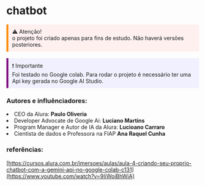 # chatbot

<div 
	style="
	background-color: #FFF0F0; 
	padding: 10px; 
	border-left: 5px solid #FF8C00;
	"
> ⚠️ Atenção! <br> 
o projeto foi criado apenas para fins de estudo. Não haverá versões posteriores.
</div>
<br>

<div 
	style="background-color: #F0F0FF; 
	padding: 10px; 
	border-left: 5px solid #800080;
	"
> ❗️ Importante <br> 
  Foi testado no Google colab.
  Para rodar o projeto é necessário ter uma Api key gerada no Google AI Studio.
</div>

### Autores e influênciadores:
<div>
	<li>CEO da Alura: <strong> Paulo Oliveria </strong></li>
	<li>Developer Advocate de Google Ai: <strong> Luciano Martins </strong></li>
	<li>Program Manager e Autor de IA da Alura: <strong> Lucioano Carraro </strong></li>
	<li>Cientista de dados e Professora na FIAP <strong> Ana Raquel Cunha </strong></li>
</div>

### referências:
[https://cursos.alura.com.br/imersoes/aulas/aula-4-criando-seu-proprio-chatbot-com-a-gemini-api-no-google-colab-c131](https://www.youtube.com/watch?v=9IiWoiBhWiA)
